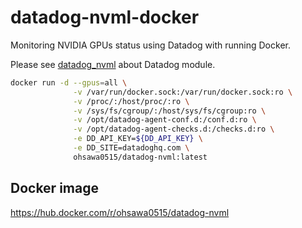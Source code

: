 # datadog-nvml-docker

Monitoring NVIDIA GPUs status using Datadog with running Docker.

Please see [datadog_nvml](https://github.com/ngi644/datadog_nvml) about Datadog module.

```bash
docker run -d --gpus=all \
              -v /var/run/docker.sock:/var/run/docker.sock:ro \
              -v /proc/:/host/proc/:ro \
              -v /sys/fs/cgroup/:/host/sys/fs/cgroup:ro \
              -v /opt/datadog-agent-conf.d:/conf.d:ro \
              -v /opt/datadog-agent-checks.d:/checks.d:ro \
              -e DD_API_KEY=${DD_API_KEY} \
              -e DD_SITE=datadoghq.com \
              ohsawa0515/datadog-nvml:latest
```

## Docker image

https://hub.docker.com/r/ohsawa0515/datadog-nvml
